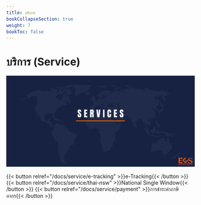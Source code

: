 ```yaml
---
title: บริการ
bookCollapseSection: true
weight: 7
bookToc: false
---
```


บริการ (Service)
====

![enter image description here](https://github.com/ecs-support/knowledge-center/raw/master/img/service.png)

{{< button relref="/docs/service/e-tracking" >}}e-Tracking{{< /button >}}
{{< button relref="/docs/service/thai-nsw" >}}National Single Window{{< /button >}}
{{< button relref="/docs/service/payment" >}}การชำระค่าภาษีอากร{{< /button >}}



